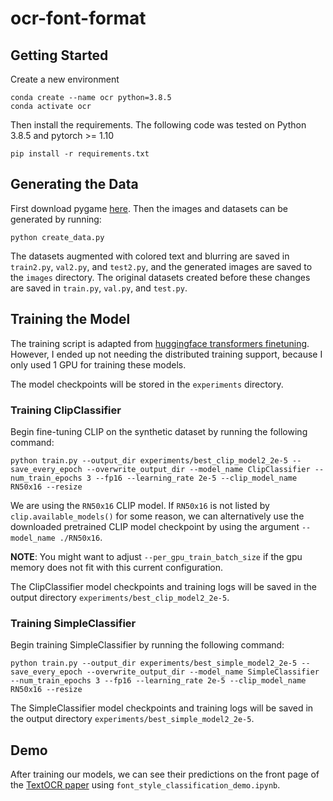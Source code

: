 # ocr-font-format

## Getting Started

Create a new environment
```
conda create --name ocr python=3.8.5
conda activate ocr
```
Then install the requirements. The following code was tested on Python 3.8.5 and pytorch >= 1.10
```
pip install -r requirements.txt
```

## Generating the Data

First download pygame [here](https://www.pygame.org/wiki/GettingStarted). Then the images and datasets can be generated by running:
```
python create_data.py
```
The datasets augmented with colored text and blurring are saved in `train2.py`, `val2.py`, and `test2.py`, and the generated images are saved to the `images` directory. 
The original datasets created before these changes are saved in `train.py`, `val.py`, and `test.py`.

## Training the Model
The training script is adapted from [huggingface transformers finetuning](https://github.com/huggingface/transformers/blob/27c1b656cca75efa0cc414d3bf4e6aacf24829de/examples/run_lm_finetuning.py). 
However, I ended up not needing the distributed training support, because I only used 1 GPU for training these models.

The model checkpoints will be stored in the `experiments` directory.
### Training ClipClassifier
Begin fine-tuning CLIP on the synthetic dataset by running the following command:
```
python train.py --output_dir experiments/best_clip_model2_2e-5 --save_every_epoch --overwrite_output_dir --model_name ClipClassifier --num_train_epochs 3 --fp16 --learning_rate 2e-5 --clip_model_name RN50x16 --resize 
```
We are using the `RN50x16` CLIP model. If `RN50x16` is not listed by `clip.available_models()` for some reason, we can alternatively use the downloaded pretrained CLIP model checkpoint by using the argument `--model_name ./RN50x16`.

**NOTE**: You might want to adjust `--per_gpu_train_batch_size` if the gpu memory does not fit with this current configuration.

The ClipClassifier model checkpoints and training logs will be saved in the output directory `experiments/best_clip_model2_2e-5`. 

### Training SimpleClassifier
Begin training SimpleClassifier by running the following command:
```
python train.py --output_dir experiments/best_simple_model2_2e-5 --save_every_epoch --overwrite_output_dir --model_name SimpleClassifier --num_train_epochs 3 --fp16 --learning_rate 2e-5 --clip_model_name RN50x16 --resize 
```
The SimpleClassifier model checkpoints and training logs will be saved in the output directory `experiments/best_simple_model2_2e-5`. 

## Demo
After training our models, we can see their predictions on the front page of the [TextOCR paper](https://arxiv.org/pdf/2105.05486.pdf) using `font_style_classification_demo.ipynb`.
